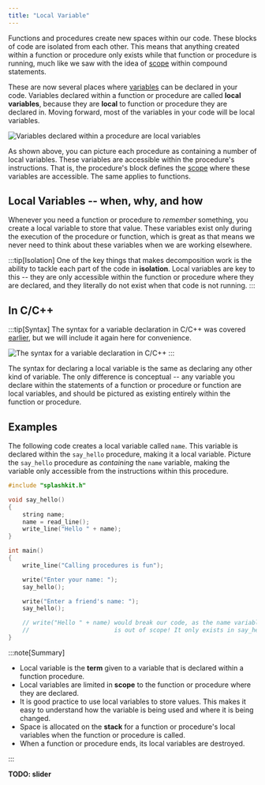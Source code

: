 ```yaml
---
title: "Local Variable"
---
```


Functions and procedures create new spaces within our code. These blocks of code are isolated from each other. This means that anything created within a function or procedure only exists while that function or procedure is running, much like we saw with the idea of [scope](/book/part-1-instructions/3-control-flow/2-trailside/02-1-scope) within compound statements.

These are now several places where [variables](/book/part-1-instructions/1-sequence-and-data/2-trailside/07-variable) can be declared in your code. Variables declared within a function or procedure are called **local variables**, because they are **local** to function or procedure they are declared in. Moving forward, most of the variables in your code will be local variables.

![Variables declared within a procedure are local variables](./images/local-var-concepts.png "Variables declared within a procedure are Local Variables")

As shown above, you can picture each procedure as containing a number of local variables. These variables are accessible within the procedure's instructions. That is, the procedure's block defines the [scope](/book/part-1-instructions/3-control-flow/2-trailside/02-1-scope) where these variables are accessible.
The same applies to functions.

## Local Variables -- when, why, and how

Whenever you need a function or procedure to *remember* something, you create a local variable to store that value. These variables exist only during the execution of the procedure or function, which is great as that means we never need to think about these variables when we are working elsewhere.

:::tip[Isolation]
One of the key things that makes decomposition work is the ability to tackle each part of the code in **isolation**. Local variables are key to this -- they are only accessible within the function or procedure where they are declared, and they literally do not exist when that code is not running.
:::

## In C/C++

:::tip[Syntax]
The syntax for a variable declaration in C/C++ was covered [earlier](/book/part-2-organised-code/1-starting-cpp/1-concepts/4-1-variable-constant), but we will include it again here for convenience.

![The syntax for a variable declaration in C/C++](./images/variable-decl.png)
:::

The syntax for declaring a local variable is the same as declaring any other kind of variable.
The only difference is conceptual -- any variable you declare within the statements of a function or procedure or function are local variables, and should be pictured as existing entirely within the function or procedure.

## Examples

The following code creates a local variable called `name`. This variable is declared within the `say_hello` procedure, making it a local variable. Picture the `say_hello` procedure as *containing* the `name` variable, making the variable only accessible from the instructions within this procedure.

```cpp
#include "splashkit.h"

void say_hello()
{
    string name;
    name = read_line();
    write_line("Hello " + name);
}

int main()
{
    write_line("Calling procedures is fun");

    write("Enter your name: ");
    say_hello();

    write("Enter a friend's name: ");
    say_hello();

    // write("Hello " + name) would break our code, as the name variable 
    //                        is out of scope! It only exists in say_hello.
}
```

:::note[Summary]

- Local variable is the **term** given to a variable that is declared within a function procedure.
- Local variables are limited in **scope** to the function or procedure where they are declared.
- It is good practice to use local variables to store values. This makes it easy to understand how the variable is being used and where it is being changed.
- Space is allocated on the **stack** for a function or procedure's local variables when the function or procedure is called.
- When a function or procedure ends, its local variables are destroyed.

:::

**TODO: slider**
